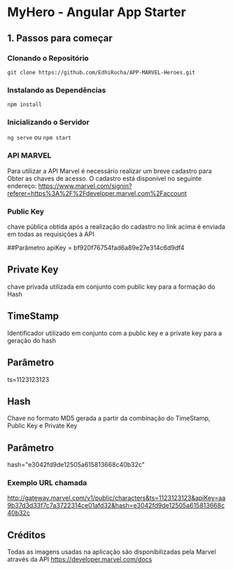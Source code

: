 # MyHero - Angular App Starter

## 1. Passos para começar

### Clonando o Repositório

`git clone https://github.com/EdhiRocha/APP-MARVEL-Heroes.git`

### Instalando as Dependências

`npm install`

### Inicializando o Servidor

`ng serve` ou `npm start`

### API MARVEL
Para utilizar a API Marvel é necessário realizar um breve cadastro para Obter as chaves de acesso.
O cadastro está disponível no seguinte endereço: https://www.marvel.com/signin?referer=https%3A%2F%2Fdeveloper.marvel.com%2Faccount

### Public Key
chave pública obtida após a realização do cadastro no link acima é enviada em todas as requisições à API

##Parâmetro
apiKey = bf920f76754fad6a89e27e314c6d9df4

## Private Key
chave privada utilizada em conjunto com public key para a formação do Hash

## TimeStamp 
Identificador utilizado em conjunto com a public key e a private key para a geração do hash
## Parâmetro 
ts=1123123123

## Hash
Chave no formato MD5 gerada a partir da combinação do TimeStamp, Public Key e Private Key
## Parâmetro
hash="e3042fd9de12505a615813668c40b32c"

### Exemplo URL chamada
http://gateway.marvel.com/v1/public/characters&ts=1123123123&apiKey=aa9b37d3d33f7c7a3722314ce01afd32&hash=e3042fd9de12505a615813668c40b32c

## Créditos
Todas as imagens usadas na aplicação são disponibilizadas pela Marvel através da API 
https://developer.marvel.com/docs